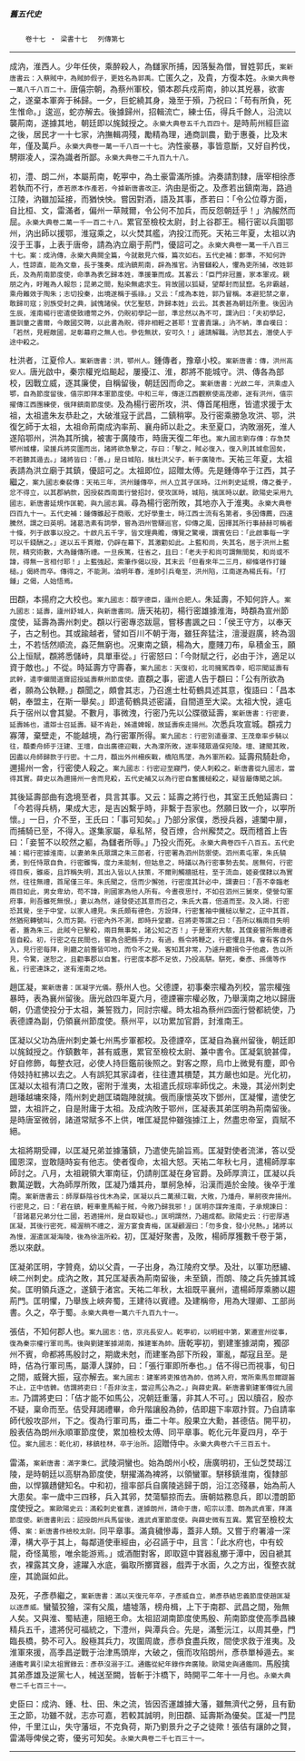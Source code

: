 

##### 舊五代史
　　`卷十七 ‧ 梁書十七`
　`列傳第七`

* * *

成汭，淮西人。少年任俠，乘醉殺人，為讎家所捕，因落髮為僧，冒姓郭氏，`案新唐書云：入蔡賊中，為賊帥假子，更姓名為郭禹。`亡匿久之，及貴，方復本姓。`永樂大典卷一萬八千八百二十。`唐僖宗朝，為蔡州軍校，領本郡兵戍荊南，帥以其兇暴，欲害之，遂棄本軍奔于秭歸。一夕，巨蛇繞其身，幾至于殞，乃祝曰：「苟有所負，死生惟命。」逡巡，蛇亦解去。後據歸州，招輯流亡，練士伍，得兵千餘人，沿流以襲荊南，遂據其地，朝廷即以旄鉞授之。`永樂大典卷五千九百四十。`是時荊州經巨盜之後，居民才一十七家，汭撫輯凋殘，勵精為理，通商訓農，勤于惠養，比及末年，僅及萬戶。`永樂大典卷一萬一千八百一十七`。汭性豪暴，事皆意斷，又好自矜伐，騁辯凌人，深為識者所鄙。`永樂大典卷二千九百九十八。`

初，澧、朗二州，本屬荊南，乾寕中，為土豪雷滿所據。汭奏請割隸，唐宰相徐彥若執而不行，`彥若原本作產若，今據新唐書改正。`汭由是銜之。及彥若出鎮南海，路過江陵，汭雖加延接，而猶怏怏。嘗因對酒，語及其事，彥若曰：「令公位尊方面，自比桓、文，雷滿者，偏州一草賊爾，令公何不加兵，而反怨朝廷乎！」汭赧然而屈。`永樂大典卷二萬一千一百二十八。`累官至檢校太尉，封上谷郡王。楊行密以兵圍鄂州，汭出師以援鄂，淮寇乘之，以火焚其艦，汭投江而死。天祐三年夏，太祖以汭沒于王事，上表于唐帝，請為汭立廟于荊門，優詔可之。`永樂大典卷一萬一千八百三十七。案：成汭傳，永樂大典闕全篇，今就散見六條，篇次如右。五代史補：鄭準，不知何許人，性諒直，能為文章，長于箋奏。成汭鎮荊南，辟為推官。汭嘗讎殺人，懼為吏所捕，改姓郭氏，及為荊南節度使，命準為表乞歸本姓，準援筆而成。其畧云：「臣門非冠蓋，家本軍戎。親朋之內，盱睢為人報怨；昆弟之間，點染無處求生。背故國以狐疑，望鄰封而鼠竄。名非霸越，乘舟難效于陶朱；志切投秦，出境遂稱于張祿。」又云：「成為本姓，郭乃冒稱。本避犯禁之辜，敢歸司寇；別族受封之典，誠愧諸侯。伏乞聖慈，許歸本姓」云云。其表甚為朝廷所重。後因汭生辰，淮南楊行密遣使致禮幣之外，仍貺初學記一部，準忿然以為不可，謂汭曰：「夫初學記，蓋訓童之書爾，今敵國交聘，以此書為貺，得非相輕之甚耶！宜書責讓。」汭不納，準自嘆曰：「若然，見輕敵國，足彰幕府之無人也。參佐無狀，安可久！」遽請解職。汭怒其去，潛使人于途中殺之。`

杜洪者，江夏伶人`。案新唐書：洪，鄂州人。`鍾傳者，豫章小校。`案新唐書：傳，洪州高安人。`唐光啟中，秦宗權兇焰飈起，屢擾江、淮，郡將不能城守。洪、傳各為部校，因戰立威，逐其廉使，自稱留後，朝廷因而命之。`案新唐書：光啟二年，洪乘虛入鄂，自為節度留後，僖宗即拜本軍節度使。中和三年，傳逐江西觀察使高茂卿，遂有洪州，僖宗擢傳江西團練使，俄拜鎮南節度使。`及為楊行密所攻，洪、傳首尾相應，皆遣求援于太祖，太祖遣朱友恭赴之，大破淮寇于武昌，二鎮稍寕。及行密乘勝急攻洪、鄂，洪復乞師于太祖，太祖命荊南成汭率荊、襄舟師以赴之。未至夏口，汭敗溺死，淮人遂陷鄂州，洪為其所擒，被害于廣陵市，時唐天復二年也。`案九國志劉存傳：存急焚鄂州城樓，梁援兵將突圍而出，諸將欲急擊之，存曰：「擊之，賊必復入，復入則其城愈固矣，不若聽其遁去。」諸將皆曰：「善。」是日城陷，擒杜洪父子，斬于廣陵市。`天祐三年夏，太祖表請為洪立廟于其鎮，優詔可之。太祖即位，詔贈太傅。先是鍾傳卒于江西，其子繼之`，案九國志秦裴傳：天祐三年，洪州鍾傳卒，州人立其子匡時。江州刺史延規，傳之養子，忿不得立，以其郡納款，因授裴西南面行營招討，使攻匡時，城陷，擒匡時以獻。歐陽史采用九國志，新唐書延規作匡範，與九國志異。`尋為楊行密所敗，其地亦入于淮夷。`永樂大典卷四百九十一。五代史補：鍾傳雖起于商販，尤好學重士，時江西士流有名第者，多因傳薦，四遠騰然，謂之曰英明。諸葛浩素有詞學，嘗為泗州管驛巡官，仰傳之風，因擇其所行事赫赫可稱者十條，列于啟事以投之。十啟凡五千字，皆文理典贍，傳覽之驚嘆，謂賓佐曰：「此啟事每一字可以千錢酬之。」遂以五千貫贈，仍辟在幕下，其激勸如此。上藍和尚，失其名，居于洪州上藍院，精究術數，大為鍾傳所禮。一旦疾篤，往省之，且曰：「老夫于和尚可謂無間矣，和尚或不諱，得無一言相付耶！」上藍強起，索筆作偈以授，其末云「但看來年二三月，柳條堪作打鍾槌。」偈終而卒。傳得之，不能測。洎明年春，淮帥引兵奄至，洪州陷，江南遂為楊氏有。「打鍾」之偈，人始悟焉。`

田頵，本揚府之大校也。`案九國志：頵字德臣，廬州合肥人。`朱延壽，不知何許人。`案九國志：延壽，廬州舒城人，與新唐書同。`唐天祐初，楊行密雄據淮海，時頵為宣州節度使，延壽為壽州刺史。頵以行密專恣跋扈，嘗移書諷之曰：「侯王守方，以奉天子，古之制也。其或踰越者，譬如百川不朝于海，雖狂奔猛注，澶漫遐廣，終為涸土，不若恬然順流，淼茫無窮也。况東南之鎮，楊為大，塵賤刀布，阜積金玉，願公上恒賦，頵將悉儲峙，具單車從。」行密怒曰：「今財賦之行，必由于汴，適足以資于敵也。」不從。時延壽方守壽春，`案九國志：天復初，北司擁駕西幸，昭宗聞延壽有武幹，遣李儼間道齎詔授延壽蔡州節度使。`直頵之事，密遣人告于頵曰：「公有所欲為者，願為公執鞭。」頵聞之，頗會其志，乃召進士杜荀鶴具述其意，復語曰：「昌本朝，奉盟主，在斯一舉矣。」即遣荀鶴具述密議，自間道至大梁。太祖大悅，遽屯兵于宿州以會其變。不數月，事微洩，行密乃先以公牒徵延壽，`案新唐書：行密妻，延壽姊也，遣辯士召延壽。疑不肯赴，姊遣婢報，故延壽疾走揚州。`次悉兵攻宣城。頵戎力寡薄，棄壁走，不能越境，為行密軍所得。`案九國志：行密別遣臺濛、王茂章率步騎以往，頵委舟師于汪建、王壇，自出廣德迎戰，大為濛所敗，遂率殘眾遁保宛陵。壇、建聞其敗，因盡以舟師歸款于行密。十二月，頵出外州柵疾戰，橋陷馬墜，為外軍所殺。`延壽飛騎赴命，邇揚州一舍，行密使人殺之。`案九國志：行密迎至寢門，使人刺殺之。新唐書從九國志，當得其實。薛史以為邇揚州一舍而見殺，五代史補又以為行密自奮鐵槌殺之，疑皆屬傳聞之誤。`

其後延壽部曲有逸境至者，具言其事。又云：延壽之將行也，其室王氏勉延壽曰：「今若得兵柄，果成大志，是吉凶繫乎時，非繫于吾家也。然願日致一介，以寕所懷。」一日，介不至，王氏曰：「事可知矣。」乃部分家僕，悉授兵器，遽闔中扉，而捕騎已至，不得入。遂集家屬，阜私帑，發百燎，合州廨焚之。既而稽首上告曰：「妾誓不以皎然之軀，為讎者所辱。」乃投火而死。`永樂大典卷四千八百五。五代史補：楊行密據淮南，以妻弟朱氏眾謂之朱三郎者，行密署為泗州防禦使。泗州素屯軍，朱氏驍勇，到任恃眾自負，行密雖悔，度力未能制，但姑息之，時議以為行密事勢去矣。居無何，行密得目疾，雖瘉，且詐稱失明，其出入皆以人扶策，不爾則觸牆抵柱，至于流血，姬妾僕隸以為實然，往往無禮，首尾僅三年。朱氏聞之，信而少懈弛，行密度其計必中，謂妻曰：「吾不幸臨老兩目如此，男女卑幼，苟不諱，則國家為他人所有。今晝夜思忖，不如召泗州三舅來，使營勾軍府事，則吾雖死無恨。」妻以為然，遽發使述其意而召之，朱氏大喜，倍道而至。及入謁，行密恐其覺，坐于中堂，以家人禮見。朱氏頗有德色，方設拜，行密奮袖中鐵槌以擊之，正中其首，然猶宛轉號叫，久而方斃。行密內外不測，即時升堂廳，召將吏等謂之曰：「吾所以稱兩目失明者，蓋為朱三。此賊今已擊殺，兩目無事矣，諸公知之否！」于是軍府大駭，其僕妾嘗所無禮者皆自殺。初，行密之在民間也，嘗為合肥縣手力，有過，縣令將鞭之，行密懼且拜。會有客自外入，見行密每拜，則廳之前簷皆叩地，而令不之覺。客知其非常，乃遽升廳揖令于他處，告以所見，令驚，遂恕之，且勸事郡以自奮。行密度本郡不足依，乃投高駢。駢死，秦彥、孫儒等作亂，行密連誅之，遂有淮南之地。`

趙匡凝，`案新唐書：匡凝字光儀。`蔡州人也。父德諲，初事秦宗權為列校，當宗權強暴時，表為襄州留後。唐光啟四年夏六月，德諲審宗權必敗，乃舉漢南之地以歸唐朝，仍遣使投分于太祖，兼誓戮力，同討宗權。時太祖為蔡州四面行營都統使，乃表德諲為副，仍領襄州節度使。蔡州平，以功累加官爵，封淮南王。

匡凝以父功為唐州刺史兼七州馬步軍都校。及德諲卒，匡凝自為襄州留後，朝廷即以旄鉞授之。作鎮數年，甚有威惠，累官至檢校太尉、兼中書令。匡凝氣貌甚偉，好自修飾，每整衣冠，必使人持巨鑑前後照之。對客之際，烏巾上微覺有塵，即令侍妓持紅拂以去之。人有誤犯其家諱者，往往遭其檟楚，其方嚴也如是。光化初，匡凝以太祖有清口之敗，密附于淮夷，太祖遣氏叔琮率師伐之。未幾，其泌州刺史趙璠越墉來降，隋州刺史趙匡璘臨陣就擒。俄而康懷英攻下鄧州，匡凝懼，遣使乞盟，太祖許之，自是附庸于太祖。及成汭敗于鄂州，匡凝表其弟匡明為荊南留後。是時唐室微弱，諸道常賦多不上供，唯匡凝昆仲雖強據江上，然盡忠帝室，貢賦不絕。

太祖將期受禪，以匡凝兄弟並據藩鎮，乃遣使先諭旨焉。匡凝對使者流涕，答以受國恩深，豈敢隨時妄有他志。使者復命，太祖大怒。天祐二年秋七月，遣楊師厚率師討之。八月，太祖親領大軍南征，仍請削匡凝在身官爵。及師厚濟江，匡凝以兵數萬逆戰，大為師厚所敗，匡凝乃燔其舟，單舸急棹，沿漢而遁於金陵。後卒于淮南。`案新唐書云：師厚繇陰谷伐木為梁，匡凝以兵二萬瀕江戰，大敗，乃燔舟，單舸夜奔揚州。行密見之，曰：「君在鎮，輕車重馬輸于賊，今敗乃歸我邪！」匡明亦謀奔淮南，子承規諫曰：「昔諸葛兄弟分仕二國，若適揚州，是自取疑也。」匡明謂然，乃趨成都。歐陽史云：行密厚遇匡凝，其後行密死，楊渥稍不禮之，渥方宴食青梅，匡凝顧渥曰：「勿多食，發小兒熱。」諸將以為慢，渥遣匡凝海陵，後為徐溫所殺。`初，匡凝好聚書，及敗，楊師厚獲數千卷于第，悉以來獻。

匡凝弟匡明，字贊堯，幼以父貴，一子出身，為江陵府文學。及壯，以軍功厯繡、峽二州刺史。成汭之敗，其兄匡凝表為荊南留後，未至鎮，而朗、陵之兵先據其城矣。匡明領兵逐之，遂鎮于渚宮。天祐二年秋，太祖既平襄州，遣楊師厚乘勝以趨荊門。匡明懼，乃舉族上峽奔蜀，王建待以賓禮。及建稱帝，用為大理卿、工部尚書。久之，卒于蜀。`永樂大典卷一萬六千九百九十一。`

張佶，不知何郡人也。`案九國志：佶，京兆長安人。乾寕初，以明經中第，累遷宣州從事，復為秦宗權行軍司馬。後與劉建峯據湖南，推建峯為帥。`唐乾寕初，劉建峯據湖南，獨邵州不賓，命都將馬殷討之，期歲未尅，而建峯為部下所殺，軍亂，鄰寇且至。是時，佶為行軍司馬，屬潭人謀帥，曰：「張行軍即所奉也。」佶不得已而視事，旬日之間，威聲大振，寇亦解去。`案九國志：建峯將吏推佶為帥，佶將入府，常所乘馬忽爾踶齧不止，正中佶髀。佶謂將吏曰：「吾非汝主，當迎馬公為之。」與薛史異。新唐書劉建峯傳從九國志。`乃謂將吏曰：「佶才能不如馬公，况朝廷重藩，非其人不可。」因以牘召，殷亦不疑，稟命而至。佶受拜謁禮畢，命升階讓殷為帥，佶即趨下率眾抃賀。乃自請率師代殷攻邵州，下之。復為行軍司馬，垂二十年。殷果立大勳，甚德佶。開平初，殷表佶為朗州永順軍節度使，累加檢校太傅、同平章事。乾化元年夏四月，卒于位。`案九國志：乾化初，移鎮桂林，卒于治所。`詔贈侍中。`永樂大典卷六千三百五十。`

雷滿，`案新唐書：滿字秉仁。`武陵洞蠻也。始為朗州小校，唐廣明初，王仙芝焚刼江陵，是時朝廷以高駢為節度使，駢擢滿為裨將，以領蠻軍。駢移鎮淮南，復隸部曲，以悍獷趫健知名。中和初，擅率部兵自廣陵逃歸于朗，沿江恣殘暴，始為荊人大患矣。率一歲中三四移，兵入其郛，焚蕩驅掠而去。唐朝姑務息兵，即以澧朗節度使授之。`案歐陽史云：滿殺刺史崔翥，遂據朗州，請命于唐，昭宗以澧、朗為武貞軍，拜滿節度使。新唐書則云：詔授朗州兵馬留後，進武貞軍節度使。與薛史微有互異。`累官至檢校太傅、`案：新唐書作檢校太尉。`同平章事。滿貪穢慘毒，蓋非人類。又嘗于府署濬一深潭，構大亭于其上，每鄰道使車經由，必召讌于中，且言：「此水府也，中有蛟龍，奇怪萬態，唯余能游焉。」或酒酣對客，即取筵中寶器亂擲于潭中，因自褫其衣，裸露其文身，遽躍入水底，徧取所擲寶器，戲弄于水面，久之方出，復整衣就座，其詭誕如此。

及死，子彥恭繼之，`案新唐書：滿以天復元年卒，子彥威自立，弟彥恭結忠義節度使趙匡凝以逐彥威。`蠻蜑狡獪，深有父風，燼墟落，榜舟楫，上下于南郡、武昌之間，殆無人矣。又與淮、蜀結連，阻絕王命。太祖詔湖南節度使馬殷、荊南節度使高季昌練精兵五千，遣將倪可福統之，下澧州，與潭兵合。先是，滿塹沅江，以周其壘，門臨長橋，勢不可入。殷極其兵力，攻圍周歲，彥恭食盡兵敗，間使求救于淮夷。及淮軍來援，高季昌逆戰于治津馬頭岸，大破之，俄而攻陷朗州，彥恭單棹遁去。`案通鑑考異引梁太祖實錄云：彥恭沒溺于江。通鑑從紀年錄作奔廣陵。歐陽史與通鑑同。`馬殷擒其弟彥雄及逆黨七人，械送至闕，皆斬于汴橋下，時開平二年十一月也。`永樂大典卷二千七百三十一。`

史臣曰：成汭、鍾、杜、田、朱之流，皆因否運雄據大藩，雖無濟代之勞，且有勤王之節，功雖不就，志亦可嘉，若較其誠明，則田頵、延壽斯為優矣。匡凝一門昆仲，千里江山，失守藩垣，不克負荷，斯乃劉景升之子之徒歟！張佶有讓帥之賢，雷滿辱俾侯之寄，優劣可知矣。`永樂大典卷二千七百三十一。`

* * *

